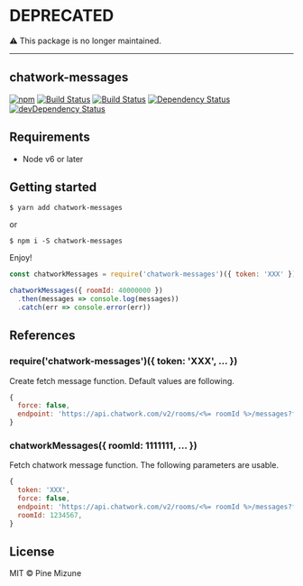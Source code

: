 # DEPRECATED

:warning: This package is no longer maintained.

-----

chatwork-messages
-----------------

[![npm](https://img.shields.io/npm/v/chatwork-messages.svg?style=flat-square)](https://www.npmjs.org/package/chatwork-messages)
[![Build Status](https://img.shields.io/travis/pine/chatwork-messages/master.svg?style=flat-square)](https://travis-ci.org/pine/chatwork-messages)
[![Build Status](https://img.shields.io/appveyor/ci/pine/chatwork-messages/master.svg?style=flat-square&maxAge=2592000)](https://ci.appveyor.com/project/pine/chatwork-messages/branch/master)
[![Dependency Status](https://img.shields.io/david/pine/chatwork-messages.svg?style=flat-square)](https://david-dm.org/pine/chatwork-messages)
[![devDependency Status](https://img.shields.io/david/dev/pine/chatwork-messages.svg?style=flat-square)](https://david-dm.org/pine/chatwork-messages#info=devDependencies)

## Requirements

- Node v6 or later

## Getting started

```
$ yarn add chatwork-messages
```

or

```
$ npm i -S chatwork-messages
```

Enjoy!

```javascript
const chatworkMessages = require('chatwork-messages')({ token: 'XXX' })

chatworkMessages({ roomId: 40000000 })
  .then(messages => console.log(messages))
  .catch(err => console.error(err))
```

## References
### require('chatwork-messages')({ token: 'XXX', ... })
Create fetch message function. Default values are following.

```javascript
{
  force: false,
  endpoint: 'https://api.chatwork.com/v2/rooms/<%= roomId %>/messages?force=<%= force %>',
}
```

### chatworkMessages({ roomId: 1111111, ... })
Fetch chatwork message function.
The following parameters are usable.

```javascript
{
  token: 'XXX',
  force: false,
  endpoint: 'https://api.chatwork.com/v2/rooms/<%= roomId %>/messages?force=<%= force %>',
  roomId: 1234567,
}
```

## License

MIT &copy; Pine Mizune
